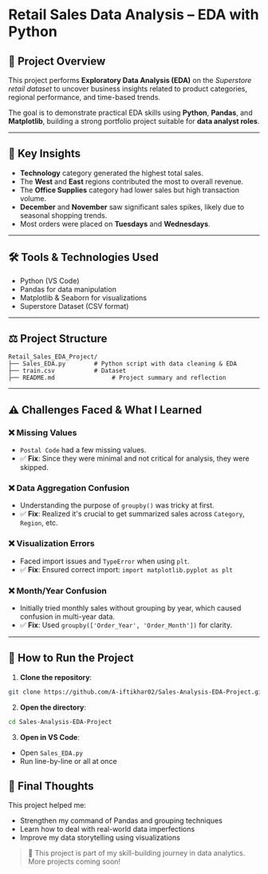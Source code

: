 # Retail Sales Data Analysis – EDA with Python

## 📌 Project Overview

This project performs **Exploratory Data Analysis (EDA)** on the *Superstore retail dataset* to uncover business insights related to product categories, regional performance, and time-based trends.

The goal is to demonstrate practical EDA skills using **Python**, **Pandas**, and **Matplotlib**, building a strong portfolio project suitable for **data analyst roles**.

---

## 🧠 Key Insights

* **Technology** category generated the highest total sales.
* The **West** and **East** regions contributed the most to overall revenue.
* The **Office Supplies** category had lower sales but high transaction volume.
* **December** and **November** saw significant sales spikes, likely due to seasonal shopping trends.
* Most orders were placed on **Tuesdays** and **Wednesdays**.

---

## 🛠 Tools & Technologies Used

* Python (VS Code)
* Pandas for data manipulation
* Matplotlib & Seaborn for visualizations
* Superstore Dataset (CSV format)

---

## ⚖️ Project Structure

```
Retail_Sales_EDA_Project/
├── Sales_EDA.py        # Python script with data cleaning & EDA
├── train.csv           # Dataset
├── README.md                # Project summary and reflection

```

---

## ⚠️ Challenges Faced & What I Learned

### ❌ Missing Values

* `Postal Code` had a few missing values.
* ✅ **Fix**: Since they were minimal and not critical for analysis, they were skipped.

### ❌ Data Aggregation Confusion

* Understanding the purpose of `groupby()` was tricky at first.
* ✅ **Fix**: Realized it's crucial to get summarized sales across `Category`, `Region`, etc.

### ❌ Visualization Errors

* Faced import issues and `TypeError` when using `plt`.
* ✅ **Fix**: Ensured correct import: `import matplotlib.pyplot as plt`

### ❌ Month/Year Confusion

* Initially tried monthly sales without grouping by year, which caused confusion in multi-year data.
* ✅ **Fix**: Used `groupby(['Order_Year', 'Order_Month'])` for clarity.

---

## 📁 How to Run the Project

1. **Clone the repository**:

```bash
git clone https://github.com/A-iftikhar02/Sales-Analysis-EDA-Project.git
```

2. **Open the directory**:

```bash
cd Sales-Analysis-EDA-Project
```

3. **Open in VS Code**:

* Open `Sales_EDA.py`
* Run line-by-line or all at once



## 🌟 Final Thoughts

This project helped me:

* Strengthen my command of Pandas and grouping techniques
* Learn how to deal with real-world data imperfections
* Improve my data storytelling using visualizations

> 📌 This project is part of my skill-building journey in data analytics. More projects coming soon!
